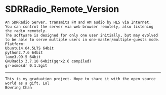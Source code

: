 # SDRRadio_Remote_Version
	An SDRRadio Server, transmits FM and AM audio by HLS via Internet.
	You can control the server via web browser remotely, also listening the radio remotely.
	The software is designed for only one user initially, but may evolved to be able to serve multiple users in one-master/multiple-guests mode.
	Platform:
	Ubuntu14.04.5LTS 64bit
	python2.7.6 64bit
	lame3.99.5 64bit
	GNURadio 3.7.10 64bit(gqrx2.6 compiled)
	gr-osmosdr 0.1.5git
		
---------------------------
	This is my graduation project. Hope to share it with the open source world as a gift. Lol
	Bowring Chan
